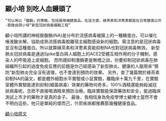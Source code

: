 ## 顧小培 別吃人血饅頭了
```markdown
“可以用以「備戰」的策略，包括服用補健食品。在這方面，綠茶素和洋蔥素都能在日常膳食以外，補充身體之不足。綠茶素和洋蔥素能抑制激酶。綠茶素和洋蔥素也都能抑制「神經胺酸酶」，令病毒不能走出細胞肆虐，更不會在空氣中傳播。”
-節錄自頋小培“新型冠狀病毒備戰工程”
```
顧小培所講的神經胺酸酶(NA)是分布於流感病毒被膜上的一種糖蛋白，可以催化唾液酸水解，協助成熟流感病毒脫離宿主細胞感染新的細胞。需注意的是冠狀病毒並沒有這種蛋白。所以就算綠茶素和洋蔥素真能抑制NA也對冠狀病毒無效。
新型肺炎冠狀病毒是通過Spike蛋白與人細胞上的ACE2受體互相作用的分子機制，感染人的呼吸道上皮細胞。
而所謂抑制激酶更是無稽之談，你要抑制冠狀病毒在肺組織所引起的過度免疫反應的前題是你己經感染了新型肺炎。健康的人服用來“預防”新型肺炎完全沒有道理，也不會達到預防的效果。
另外，查了幾篇關於綠茶素抑制NA的論文，都是體外細胞水平實驗或小鼠實驗，離臨床十萬九千里，在實驗室體外實驗能達到抑制(細菌病毒）效果的藥物何奇多。100%酒精還能夠殺滅冠狀病毒呢，怎麽不直接喝酒精來預防治療。臨床實驗能保證藥效和安全，能過臨床測試上市才的藥物才是真的金子。
最後，我相信身為免疫學博士顧博士當然不會不明白這些，他只是單純的壞而己，什麽疾病都推薦那幾種健康食品。

[顧小培原文](https://www.master-insight.com/%e6%96%b0%e5%9e%8b%e5%86%a0%e7%8b%80%e7%97%85%e6%af%92%e5%82%99%e6%88%b0%e5%b7%a5%e7%a8%8b/)
